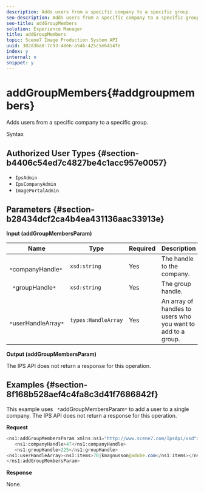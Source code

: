 ```yaml
---
description: Adds users from a specific company to a specific group.
seo-description: Adds users from a specific company to a specific group.
seo-title: addGroupMembers
solution: Experience Manager
title: addGroupMembers
topic: Scene7 Image Production System API
uuid: 382d36a8-7c93-48e6-a54b-425c5e6414fe
index: y
internal: n
snippet: y
---
```


# addGroupMembers{#addgroupmembers}

Adds users from a specific company to a specific group.

 Syntax 

## Authorized User Types {#section-b4406c54ed7c4827be4c1acc957e0057}

* `IpsAdmin` 
* `IpsCompanyAdmin` 
* `ImagePortalAdmin`

## Parameters {#section-b28434dcf2ca4b4ea431136aac33913e}

**Input (addGroupMembersParam)** 

|  Name  | Type  | Required  | Description  |
|---|---|---|---|
|  ` *`companyHandle`*`  | `xsd:string`  | Yes  | The handle to the company.  |
|  ` *`groupHandle`*`  | `xsd:string`  | Yes  | The group handle.  |
|  ` *`userHandleArray`*`  | `types:HandleArray`  | Yes  | An array of handles to users who you want to add to a group.  |

**Output (addGroupMembersParam)**

The IPS API does not return a response for this operation.

## Examples {#section-8f168b528aef4c4fa8c3d41f7686842f}

This example uses ` *`addGroupMembersParam`*` to add a user to a single company. The IPS API does not return a response for this operation.

**Request**

```java
<ns1:addGroupMembersParam xmlns:ns1="http://www.scene7.com/IpsApi/xsd">
   <ns1:companyHandle>47</ns1:companyHandle>
   <ns1:groupHandle>225</ns1:groupHandle>
<ns1:userHandleArray><ns1:items>70|kmagnusson@adobe.com</ns1:items></ns1:userHandleArray>
</ns1:addGroupMembersParam>
```

**Response**

None. 
